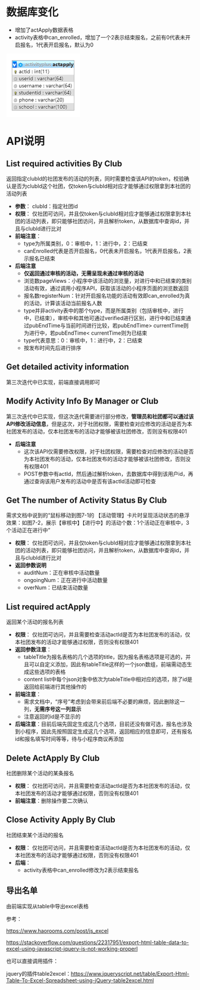 # 数据库变化
- 增加了actApply数据表格
- activity表格中can_enrolled，增加了一个2表示结束报名，之前有0代表未开启报名，1代表开启报名，默认为0

![actapply表格](../picture/actapply.png)

# API说明
## List required activities By Club
返回指定clubId的社团发布的活动的列表，同时需要检查该API的token，校验确认是否为clubId这个社团，仅token与clubId相对应才能够通过权限拿到本社团的活动列表
- **参数**： clubId：指定社团id
- **权限**： 仅社团可访问，并且仅token与clubId相对应才能够通过权限拿到本社团的活动列表，即只能够社团访问，并且解析token，从数据库中查询id，并且与clubId进行比对
- **前端注意**：
    - type为所属类别，0：审核中，1：进行中，2：已结束
    - canEnrolled代表是否开启报名，0代表未开启报名，1代表开启报名，2表示报名已结束
- **后端注意**
    - **仅返回通过审核的活动，无需呈现未通过审核的活动**
    - 浏览数pageViews：小程序中该活动的浏览量，对进行中和已结束的类别活动有效，通过调用小程序API，获取该活动的小程序页面的浏览数返回
    - 报名数registerNum：针对开启报名功能的活动有效即can_enrolled为真的活动，计算该活动当前报名人数
    - type并非activity表中的那个type，而是所属类别（包括审核中，进行中，已结束），审核中和其他可通过verified进行区别，进行中和已结束通过pubEndTime与当前时间进行比较，若pubEndTime> currentTime则为进行中，若pubEndTime< currentTime则为已结束
    - type代表意思：0：审核中，1：进行中，2：已结束
    - 按发布时间先后进行排序


## Get detailed activity information
第三次迭代中已实现，前端直接调用即可

## Modify Activity Info By Manager or Club
第三次迭代中已实现，但这次迭代需要进行部分修改，**管理员和社团都可以通过该API修改活动信息**，但是这次，对于社团权限，需要检查对应修改的活动是否为本社团发布的活动，仅本社团发布的活动才能够被该社团修改，否则没有权限401
- **后端注意**
    - 这次该API仅需要修改权限，对于社团权限，需要检查对应修改的活动是否为本社团发布的活动，仅本社团发布的活动才能够被该社团修改，否则没有权限401
    - POST参数中有actId，然后通过解析token，去数据库中得到该用户id，再通过查询该用户发布的活动中是否有该actId活动即可检查

## Get The number of Activity Status By Club
需求文档中说到的“鼠标移动到图7-1的 【活动管理】卡片时呈现活动状态的悬浮效果：如图7-2，展示【审核中】【进行中】的活动个数：1个活动正在审核中，3个活动正在进行中”
- **权限**： 仅社团可访问，并且仅token与clubId相对应才能够通过权限拿到本社团的活动列表，即只能够社团访问，并且解析token，从数据库中查询id，并且与clubId进行比对
- **返回参数说明**
    - auditNum：正在审核中活动数量
    - ongoingNum：正在进行中活动数量
    - overNum：已结束活动数量

## List required actApply
返回某个活动的报名列表
- **权限**： 仅社团可访问，并且需要检查活动actId是否为本社团发布的活动，仅本社团发布的活动才能够通过权限，否则没有权限401
- **返回参数注意**：
    - tableTitle为报名表格的几个选项的title，因为报名表格选项是可选的，并且可以自定义添加，因此有tableTitle这样的一个json数组，前端需动态生成这些选项的表格
    - content list中每个json对象中依次为tableTitle中相对应的选项，除了id是返回给前端进行其他操作的
- **前端注意**：
    - 需求文档中，“序号”考虑到会带来前后端不必要的麻烦，因此删除这一列，**无需序号这一列显示**
    - 注意返回的id是不显示的
- **后端注意**：目前后端先固定生成这几个选项，目前还没有做可选，报名也涉及到小程序，因此先按照固定生成这几个选项，返回相应的信息即可，还有报名id和报名填写时间等等，待与小程序商议再添加

## Delete ActApply By Club
社团删除某个活动的某条报名
- **权限**： 仅社团可访问，并且需要检查活动actId是否为本社团发布的活动，仅本社团发布的活动才能够通过权限，否则没有权限401
- **前端注意**：删除操作要二次确认

## Close Activity Apply By Club
社团结束某个活动的报名
- **权限**： 仅社团可访问，并且需要检查活动actId是否为本社团发布的活动，仅本社团发布的活动才能够通过权限，否则没有权限401
- **后端**：
    - activity表格中can_enrolled修改为2表示结束报名

## 导出名单
由前端实现从table中导出excel表格

参考：

https://www.haorooms.com/post/js_excel

https://stackoverflow.com/questions/22317951/export-html-table-data-to-excel-using-javascript-jquery-is-not-working-properl

也可以直接调用插件：

jquery的插件table2excel：https://www.jqueryscript.net/table/Export-Html-Table-To-Excel-Spreadsheet-using-jQuery-table2excel.html
